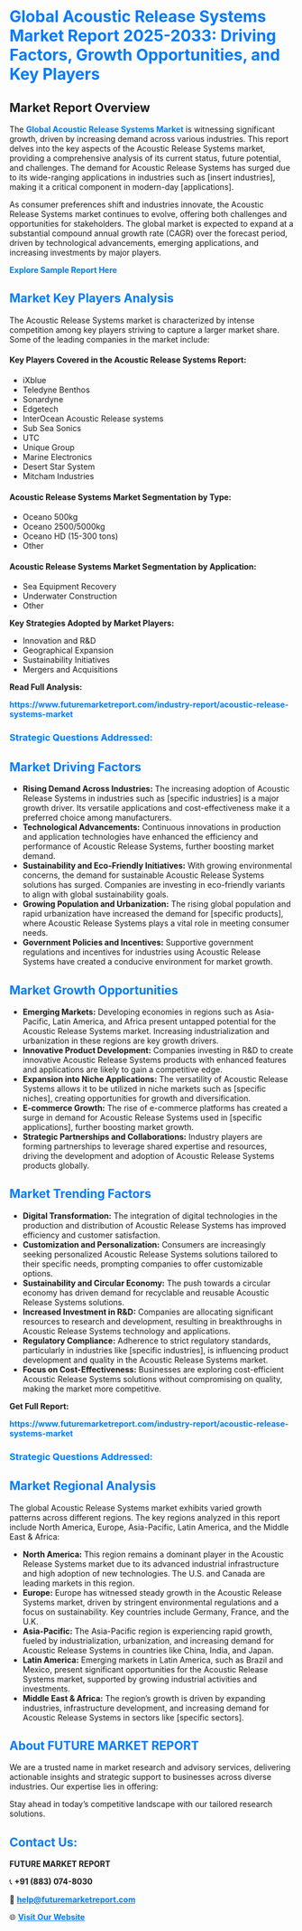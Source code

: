 <h1 style="color: #007BFF;">Global Acoustic Release Systems Market Report 2025-2033: Driving Factors, Growth Opportunities, and Key Players</h1>

<section id="overview">
<h2>Market Report Overview</h2>
<p>The <a href="https://www.futuremarketreport.com/industry-report/acoustic-release-systems-market" style="color: #007BFF; text-decoration: none;"><strong>Global Acoustic Release Systems Market</strong></a> is witnessing significant growth, driven by increasing demand across various industries. This report delves into the key aspects of the Acoustic Release Systems market, providing a comprehensive analysis of its current status, future potential, and challenges. The demand for Acoustic Release Systems has surged due to its wide-ranging applications in industries such as [insert industries], making it a critical component in modern-day [applications].</p>
<p>As consumer preferences shift and industries innovate, the Acoustic Release Systems market continues to evolve, offering both challenges and opportunities for stakeholders. The global market is expected to expand at a substantial compound annual growth rate (CAGR) over the forecast period, driven by technological advancements, emerging applications, and increasing investments by major players.</p>
</section>

<section id="overview">
<p><a href="https://www.futuremarketreport.com/request-sample/reportId=83783" style="color: #007BFF; text-decoration: none;"><strong>Explore Sample Report Here</strong></a></p>
</section>

<section id="key-players">
<h2 style="color: #007BFF;">Market Key Players Analysis</h2>
<p>The Acoustic Release Systems market is characterized by intense competition among key players striving to capture a larger market share. Some of the leading companies in the market include:</p>
<h4>Key Players Covered in the Acoustic Release Systems Report:</h4>
<ul><li>iXblue</li><li>Teledyne Benthos</li><li>Sonardyne</li><li>Edgetech</li><li>InterOcean Acoustic Release systems</li><li>Sub Sea Sonics</li><li>UTC</li><li>Unique Group</li><li>Marine Electronics</li><li>Desert Star System</li><li>Mitcham Industries</li></ul>
<h4>Acoustic Release Systems Market Segmentation by Type:</h4>
<ul><li>Oceano 500kg</li><li>Oceano 2500/5000kg</li><li>Oceano HD (15-300 tons)</li><li>Other</li></ul>

<h4>Acoustic Release Systems Market Segmentation by Application:</h4>
<ul><li>Sea Equipment Recovery</li><li>Underwater Construction</li><li>Other</li></ul>
<p><strong>Key Strategies Adopted by Market Players:</strong></p>
<ul>
<li>Innovation and R&D</li>
<li>Geographical Expansion</li>
<li>Sustainability Initiatives</li>
<li>Mergers and Acquisitions</li>
</ul>
</section>

<section>
<p><strong>Read Full Analysis: </strong></p><a href="https://www.futuremarketreport.com/industry-report/acoustic-release-systems-market" style="color: #007BFF; text-decoration: none;"><strong>https://www.futuremarketreport.com/industry-report/acoustic-release-systems-market</strong></a>
<h3 style="color: #007BFF;">Strategic Questions Addressed:</h3>
</section>

<section id="driving-factors">
<h2 style="color: #007BFF;">Market Driving Factors</h2>
<ul>
<li><strong>Rising Demand Across Industries:</strong> The increasing adoption of Acoustic Release Systems in industries such as [specific industries] is a major growth driver. Its versatile applications and cost-effectiveness make it a preferred choice among manufacturers.</li>
<li><strong>Technological Advancements:</strong> Continuous innovations in production and application technologies have enhanced the efficiency and performance of Acoustic Release Systems, further boosting market demand.</li>
<li><strong>Sustainability and Eco-Friendly Initiatives:</strong> With growing environmental concerns, the demand for sustainable Acoustic Release Systems solutions has surged. Companies are investing in eco-friendly variants to align with global sustainability goals.</li>
<li><strong>Growing Population and Urbanization:</strong> The rising global population and rapid urbanization have increased the demand for [specific products], where Acoustic Release Systems plays a vital role in meeting consumer needs.</li>
<li><strong>Government Policies and Incentives:</strong> Supportive government regulations and incentives for industries using Acoustic Release Systems have created a conducive environment for market growth.</li>
</ul>
</section>

<section id="growth-opportunities">
<h2 style="color: #007BFF;">Market Growth Opportunities</h2>
<ul>
<li><strong>Emerging Markets:</strong> Developing economies in regions such as Asia-Pacific, Latin America, and Africa present untapped potential for the Acoustic Release Systems market. Increasing industrialization and urbanization in these regions are key growth drivers.</li>
<li><strong>Innovative Product Development:</strong> Companies investing in R&D to create innovative Acoustic Release Systems products with enhanced features and applications are likely to gain a competitive edge.</li>
<li><strong>Expansion into Niche Applications:</strong> The versatility of Acoustic Release Systems allows it to be utilized in niche markets such as [specific niches], creating opportunities for growth and diversification.</li>
<li><strong>E-commerce Growth:</strong> The rise of e-commerce platforms has created a surge in demand for Acoustic Release Systems used in [specific applications], further boosting market growth.</li>
<li><strong>Strategic Partnerships and Collaborations:</strong> Industry players are forming partnerships to leverage shared expertise and resources, driving the development and adoption of Acoustic Release Systems products globally.</li>
</ul>
</section>

<section id="trending-factors">
<h2 style="color: #007BFF;">Market Trending Factors</h2>
<ul>
<li><strong>Digital Transformation:</strong> The integration of digital technologies in the production and distribution of Acoustic Release Systems has improved efficiency and customer satisfaction.</li>
<li><strong>Customization and Personalization:</strong> Consumers are increasingly seeking personalized Acoustic Release Systems solutions tailored to their specific needs, prompting companies to offer customizable options.</li>
<li><strong>Sustainability and Circular Economy:</strong> The push towards a circular economy has driven demand for recyclable and reusable Acoustic Release Systems solutions.</li>
<li><strong>Increased Investment in R&D:</strong> Companies are allocating significant resources to research and development, resulting in breakthroughs in Acoustic Release Systems technology and applications.</li>
<li><strong>Regulatory Compliance:</strong> Adherence to strict regulatory standards, particularly in industries like [specific industries], is influencing product development and quality in the Acoustic Release Systems market.</li>
<li><strong>Focus on Cost-Effectiveness:</strong> Businesses are exploring cost-efficient Acoustic Release Systems solutions without compromising on quality, making the market more competitive.</li>
</ul>
</section>

<section>
<p><strong>Get Full Report: </strong></p><a href="https://www.futuremarketreport.com/industry-report/acoustic-release-systems-market" style="color: #007BFF; text-decoration: none;"><strong>https://www.futuremarketreport.com/industry-report/acoustic-release-systems-market</strong></a>
<h3 style="color: #007BFF;">Strategic Questions Addressed:</h3>
</section>


<section id="regional-analysis">
<h2 style="color: #007BFF;">Market Regional Analysis</h2>
<p>The global Acoustic Release Systems market exhibits varied growth patterns across different regions. The key regions analyzed in this report include North America, Europe, Asia-Pacific, Latin America, and the Middle East & Africa:</p>
<ul>
<li><strong>North America:</strong> This region remains a dominant player in the Acoustic Release Systems market due to its advanced industrial infrastructure and high adoption of new technologies. The U.S. and Canada are leading markets in this region.</li>
<li><strong>Europe:</strong> Europe has witnessed steady growth in the Acoustic Release Systems market, driven by stringent environmental regulations and a focus on sustainability. Key countries include Germany, France, and the U.K.</li>
<li><strong>Asia-Pacific:</strong> The Asia-Pacific region is experiencing rapid growth, fueled by industrialization, urbanization, and increasing demand for Acoustic Release Systems in countries like China, India, and Japan.</li>
<li><strong>Latin America:</strong> Emerging markets in Latin America, such as Brazil and Mexico, present significant opportunities for the Acoustic Release Systems market, supported by growing industrial activities and investments.</li>
<li><strong>Middle East & Africa:</strong> The region’s growth is driven by expanding industries, infrastructure development, and increasing demand for Acoustic Release Systems in sectors like [specific sectors].</li>
</ul>
</section>

<footer>
<h2 style="color: #007BFF;">About FUTURE MARKET REPORT</h2>
<p>We are a trusted name in market research and advisory services, delivering actionable insights and strategic support to businesses across diverse industries. Our expertise lies in offering:</p>

<p>Stay ahead in today’s competitive landscape with our tailored research solutions.</p>

<h2 style="color: #007BFF;">Contact Us:</h2>
<p><strong>FUTURE MARKET REPORT</strong></p>
<p>📞 <strong>+91 (883) 074-8030</strong></p>
<p>📧 <strong><a href="mailto:help@futuremarketreport.com" style="color: #007BFF;">help@futuremarketreport.com</a></strong></p>
<p>🌐 <strong><a href="https://www.futuremarketreport.com/" style="color: #007BFF;">Visit Our Website</a></strong></p>
</footer>